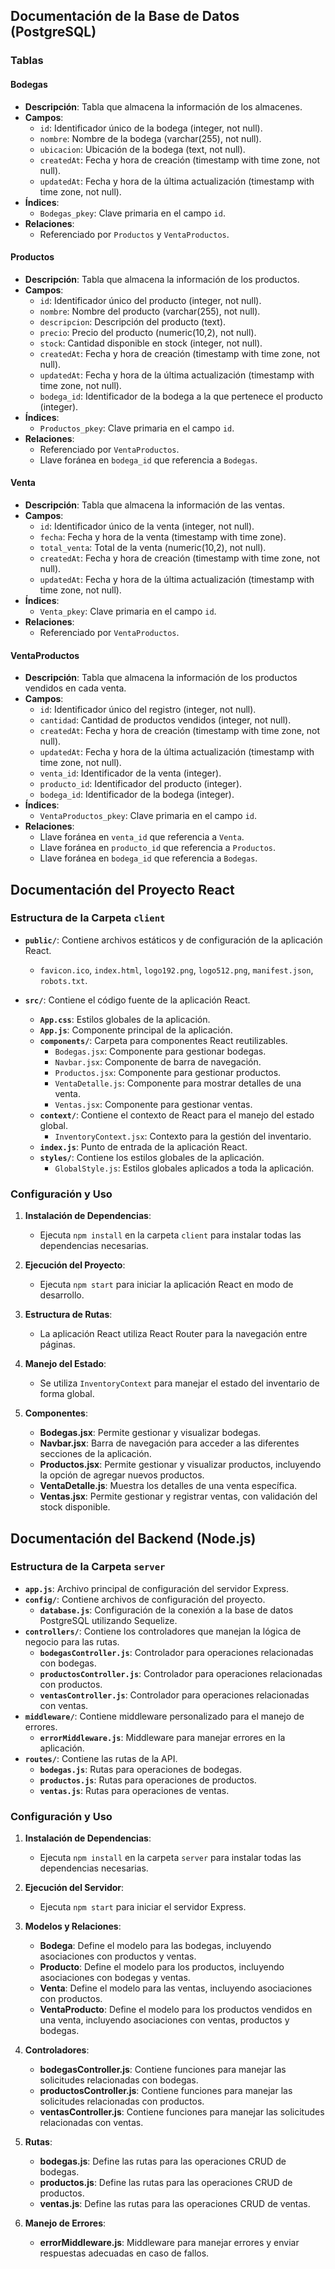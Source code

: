 ## Documentación de la Base de Datos (PostgreSQL)

### Tablas

#### Bodegas
- **Descripción**: Tabla que almacena la información de los almacenes.
- **Campos**:
  - `id`: Identificador único de la bodega (integer, not null).
  - `nombre`: Nombre de la bodega (varchar(255), not null).
  - `ubicacion`: Ubicación de la bodega (text, not null).
  - `createdAt`: Fecha y hora de creación (timestamp with time zone, not null).
  - `updatedAt`: Fecha y hora de la última actualización (timestamp with time zone, not null).
- **Índices**:
  - `Bodegas_pkey`: Clave primaria en el campo `id`.
- **Relaciones**:
  - Referenciado por `Productos` y `VentaProductos`.

#### Productos
- **Descripción**: Tabla que almacena la información de los productos.
- **Campos**:
  - `id`: Identificador único del producto (integer, not null).
  - `nombre`: Nombre del producto (varchar(255), not null).
  - `descripcion`: Descripción del producto (text).
  - `precio`: Precio del producto (numeric(10,2), not null).
  - `stock`: Cantidad disponible en stock (integer, not null).
  - `createdAt`: Fecha y hora de creación (timestamp with time zone, not null).
  - `updatedAt`: Fecha y hora de la última actualización (timestamp with time zone, not null).
  - `bodega_id`: Identificador de la bodega a la que pertenece el producto (integer).
- **Índices**:
  - `Productos_pkey`: Clave primaria en el campo `id`.
- **Relaciones**:
  - Referenciado por `VentaProductos`.
  - Llave foránea en `bodega_id` que referencia a `Bodegas`.

#### Venta
- **Descripción**: Tabla que almacena la información de las ventas.
- **Campos**:
  - `id`: Identificador único de la venta (integer, not null).
  - `fecha`: Fecha y hora de la venta (timestamp with time zone).
  - `total_venta`: Total de la venta (numeric(10,2), not null).
  - `createdAt`: Fecha y hora de creación (timestamp with time zone, not null).
  - `updatedAt`: Fecha y hora de la última actualización (timestamp with time zone, not null).
- **Índices**:
  - `Venta_pkey`: Clave primaria en el campo `id`.
- **Relaciones**:
  - Referenciado por `VentaProductos`.

#### VentaProductos
- **Descripción**: Tabla que almacena la información de los productos vendidos en cada venta.
- **Campos**:
  - `id`: Identificador único del registro (integer, not null).
  - `cantidad`: Cantidad de productos vendidos (integer, not null).
  - `createdAt`: Fecha y hora de creación (timestamp with time zone, not null).
  - `updatedAt`: Fecha y hora de la última actualización (timestamp with time zone, not null).
  - `venta_id`: Identificador de la venta (integer).
  - `producto_id`: Identificador del producto (integer).
  - `bodega_id`: Identificador de la bodega (integer).
- **Índices**:
  - `VentaProductos_pkey`: Clave primaria en el campo `id`.
- **Relaciones**:
  - Llave foránea en `venta_id` que referencia a `Venta`.
  - Llave foránea en `producto_id` que referencia a `Productos`.
  - Llave foránea en `bodega_id` que referencia a `Bodegas`.

## Documentación del Proyecto React

### Estructura de la Carpeta `client`

- **`public/`**: Contiene archivos estáticos y de configuración de la aplicación React.
  - `favicon.ico`, `index.html`, `logo192.png`, `logo512.png`, `manifest.json`, `robots.txt`.

- **`src/`**: Contiene el código fuente de la aplicación React.
  - **`App.css`**: Estilos globales de la aplicación.
  - **`App.js`**: Componente principal de la aplicación.
  - **`components/`**: Carpeta para componentes React reutilizables.
    - `Bodegas.jsx`: Componente para gestionar bodegas.
    - `Navbar.jsx`: Componente de barra de navegación.
    - `Productos.jsx`: Componente para gestionar productos.
    - `VentaDetalle.js`: Componente para mostrar detalles de una venta.
    - `Ventas.jsx`: Componente para gestionar ventas.
  - **`context/`**: Contiene el contexto de React para el manejo del estado global.
    - `InventoryContext.jsx`: Contexto para la gestión del inventario.
  - **`index.js`**: Punto de entrada de la aplicación React.
  - **`styles/`**: Contiene los estilos globales de la aplicación.
    - `GlobalStyle.js`: Estilos globales aplicados a toda la aplicación.

### Configuración y Uso

1. **Instalación de Dependencias**:
   - Ejecuta `npm install` en la carpeta `client` para instalar todas las dependencias necesarias.

2. **Ejecución del Proyecto**:
   - Ejecuta `npm start` para iniciar la aplicación React en modo de desarrollo.

3. **Estructura de Rutas**:
   - La aplicación React utiliza React Router para la navegación entre páginas.

4. **Manejo del Estado**:
   - Se utiliza `InventoryContext` para manejar el estado del inventario de forma global.

5. **Componentes**:
   - **Bodegas.jsx**: Permite gestionar y visualizar bodegas.
   - **Navbar.jsx**: Barra de navegación para acceder a las diferentes secciones de la aplicación.
   - **Productos.jsx**: Permite gestionar y visualizar productos, incluyendo la opción de agregar nuevos productos.
   - **VentaDetalle.js**: Muestra los detalles de una venta específica.
   - **Ventas.jsx**: Permite gestionar y registrar ventas, con validación del stock disponible.

## Documentación del Backend (Node.js)

### Estructura de la Carpeta `server`

- **`app.js`**: Archivo principal de configuración del servidor Express.
- **`config/`**: Contiene archivos de configuración del proyecto.
  - **`database.js`**: Configuración de la conexión a la base de datos PostgreSQL utilizando Sequelize.
- **`controllers/`**: Contiene los controladores que manejan la lógica de negocio para las rutas.
  - **`bodegasController.js`**: Controlador para operaciones relacionadas con bodegas.
  - **`productosController.js`**: Controlador para operaciones relacionadas con productos.
  - **`ventasController.js`**: Controlador para operaciones relacionadas con ventas.
- **`middleware/`**: Contiene middleware personalizado para el manejo de errores.
  - **`errorMiddleware.js`**: Middleware para manejar errores en la aplicación.
- **`routes/`**: Contiene las rutas de la API.
  - **`bodegas.js`**: Rutas para operaciones de bodegas.
  - **`productos.js`**: Rutas para operaciones de productos.
  - **`ventas.js`**: Rutas para operaciones de ventas.

### Configuración y Uso

1. **Instalación de Dependencias**:
   - Ejecuta `npm install` en la carpeta `server` para instalar todas las dependencias necesarias.

2. **Ejecución del Servidor**:
   - Ejecuta `npm start` para iniciar el servidor Express.

3. **Modelos y Relaciones**:
   - **Bodega**: Define el modelo para las bodegas, incluyendo asociaciones con productos y ventas.
   - **Producto**: Define el modelo para los productos, incluyendo asociaciones con bodegas y ventas.
   - **Venta**: Define el modelo para las ventas, incluyendo asociaciones con productos.
   - **VentaProducto**: Define el modelo para los productos vendidos en una venta, incluyendo asociaciones con ventas, productos y bodegas.

4. **Controladores**:
   - **bodegasController.js**: Contiene funciones para manejar las solicitudes relacionadas con bodegas.
   - **productosController.js**: Contiene funciones para manejar las solicitudes relacionadas con productos.
   - **ventasController.js**: Contiene funciones para manejar las solicitudes relacionadas con ventas.

5. **Rutas**:
   - **bodegas.js**: Define las rutas para las operaciones CRUD de bodegas.
   - **productos.js**: Define las rutas para las operaciones CRUD de productos.
   - **ventas.js**: Define las rutas para las operaciones CRUD de ventas.

6. **Manejo de Errores**:
   - **errorMiddleware.js**: Middleware para manejar errores y enviar respuestas adecuadas en caso de fallos.
